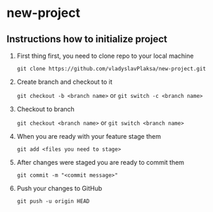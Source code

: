 # new-project

## Instructions how to initialize project

1. First thing first, you need to clone repo to your local machine

   `git clone https://github.com/vladyslavPlaksa/new-project.git`

2. Create branch and checkout to it

   `git checkout -b <branch name>` or `git switch -c <branch name>`

3. Checkout to branch

   `git checkout <branch name>` or `git switch <branch name>`

4. When you are ready with your feature stage them

   `git add <files you need to stage>`

5. After changes were staged you are ready to commit them

   `git commit -m "<commit message>"`

6. Push your changes to GitHub

   `git push -u origin HEAD`
